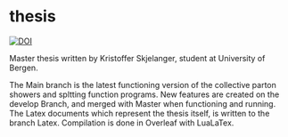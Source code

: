 # thesis
[![DOI](https://zenodo.org/badge/476321776.svg)](https://zenodo.org/badge/latestdoi/476321776)

Master thesis written by Kristoffer Skjelanger, student at University of Bergen.

The Main branch is the latest functioning version of the collective parton showers and spltting function programs.
New features are created on the develop Branch, and merged with Master when functioning and running. 
The Latex documents which represent the thesis itself, is written to the branch Latex. Compilation is done in Overleaf with LuaLaTex. 
